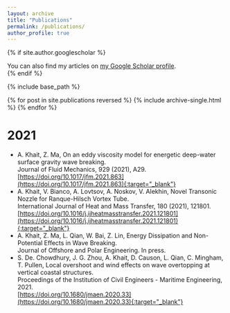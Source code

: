 ```yaml
---
layout: archive
title: "Publications"
permalink: /publications/
author_profile: true
---
```


{% if site.author.googlescholar %}
  <div class="wordwrap">You can also find my articles on <a href="{{site.author.googlescholar}}">my Google Scholar profile</a>.</div>
{% endif %}

{% include base_path %}

{% for post in site.publications reversed %}
  {% include archive-single.html %}
{% endfor %}


# 2021

- A. Khait, Z. Ma, On an eddy viscosity model for energetic deep-water surface gravity wave breaking.\
  Journal of Fluid Mechanics, 929 (2021), A29.\
  [https://doi.org/10.1017/jfm.2021.863](https://doi.org/10.1017/jfm.2021.863){:target="_blank"}
- A. Khait, V. Bianco, A. Lovtsov, A. Noskov, V. Alekhin, Novel Transonic Nozzle for Ranque-Hilsch Vortex Tube.\
  International Journal of Heat and Mass Transfer, 180 (2021), 121801.\
  [https://doi.org/10.1016/j.ijheatmasstransfer.2021.121801](https://doi.org/10.1016/j.ijheatmasstransfer.2021.121801){:target="_blank"}
- A. Khait, Z. Ma, L. Qian, W. Bai, Z. Lin, Energy Dissipation and Non-Potential Effects in Wave Breaking.\
  Journal of Offshore and Polar Engineering. In press.
- S. De. Chowdhury, J. G. Zhou, A. Khait, D. Causon, L. Qian, C. Mingham, T. Pullen,
  Local overshoot and wind effects on wave overtopping at vertical coastal structures.\
  Proceedings of the Institution of Civil Engineers - Maritime Engineering, 2021.\
  [https://doi.org/10.1680/jmaen.2020.33](https://doi.org/10.1680/jmaen.2020.33){:target="_blank"}  